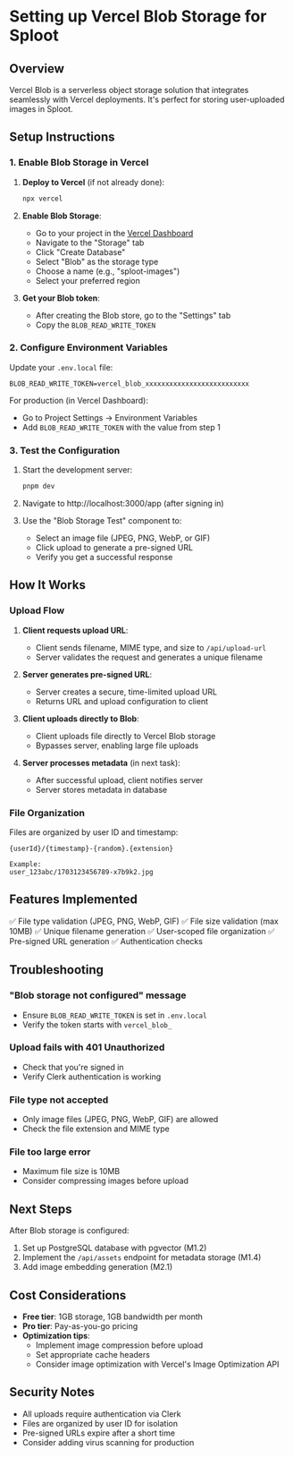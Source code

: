 # Setting up Vercel Blob Storage for Sploot

## Overview

Vercel Blob is a serverless object storage solution that integrates seamlessly with Vercel deployments. It's perfect for storing user-uploaded images in Sploot.

## Setup Instructions

### 1. Enable Blob Storage in Vercel

1. **Deploy to Vercel** (if not already done):
   ```bash
   npx vercel
   ```

2. **Enable Blob Storage**:
   - Go to your project in the [Vercel Dashboard](https://vercel.com/dashboard)
   - Navigate to the "Storage" tab
   - Click "Create Database"
   - Select "Blob" as the storage type
   - Choose a name (e.g., "sploot-images")
   - Select your preferred region

3. **Get your Blob token**:
   - After creating the Blob store, go to the "Settings" tab
   - Copy the `BLOB_READ_WRITE_TOKEN`

### 2. Configure Environment Variables

Update your `.env.local` file:
```env
BLOB_READ_WRITE_TOKEN=vercel_blob_xxxxxxxxxxxxxxxxxxxxxxxxxx
```

For production (in Vercel Dashboard):
- Go to Project Settings → Environment Variables
- Add `BLOB_READ_WRITE_TOKEN` with the value from step 1

### 3. Test the Configuration

1. Start the development server:
   ```bash
   pnpm dev
   ```

2. Navigate to http://localhost:3000/app (after signing in)

3. Use the "Blob Storage Test" component to:
   - Select an image file (JPEG, PNG, WebP, or GIF)
   - Click upload to generate a pre-signed URL
   - Verify you get a successful response

## How It Works

### Upload Flow

1. **Client requests upload URL**:
   - Client sends filename, MIME type, and size to `/api/upload-url`
   - Server validates the request and generates a unique filename

2. **Server generates pre-signed URL**:
   - Server creates a secure, time-limited upload URL
   - Returns URL and upload configuration to client

3. **Client uploads directly to Blob**:
   - Client uploads file directly to Vercel Blob storage
   - Bypasses server, enabling large file uploads

4. **Server processes metadata** (in next task):
   - After successful upload, client notifies server
   - Server stores metadata in database

### File Organization

Files are organized by user ID and timestamp:
```
{userId}/{timestamp}-{random}.{extension}

Example:
user_123abc/1703123456789-x7b9k2.jpg
```

## Features Implemented

✅ File type validation (JPEG, PNG, WebP, GIF)
✅ File size validation (max 10MB)
✅ Unique filename generation
✅ User-scoped file organization
✅ Pre-signed URL generation
✅ Authentication checks

## Troubleshooting

### "Blob storage not configured" message
- Ensure `BLOB_READ_WRITE_TOKEN` is set in `.env.local`
- Verify the token starts with `vercel_blob_`

### Upload fails with 401 Unauthorized
- Check that you're signed in
- Verify Clerk authentication is working

### File type not accepted
- Only image files (JPEG, PNG, WebP, GIF) are allowed
- Check the file extension and MIME type

### File too large error
- Maximum file size is 10MB
- Consider compressing images before upload

## Next Steps

After Blob storage is configured:
1. Set up PostgreSQL database with pgvector (M1.2)
2. Implement the `/api/assets` endpoint for metadata storage (M1.4)
3. Add image embedding generation (M2.1)

## Cost Considerations

- **Free tier**: 1GB storage, 1GB bandwidth per month
- **Pro tier**: Pay-as-you-go pricing
- **Optimization tips**:
  - Implement image compression before upload
  - Set appropriate cache headers
  - Consider image optimization with Vercel's Image Optimization API

## Security Notes

- All uploads require authentication via Clerk
- Files are organized by user ID for isolation
- Pre-signed URLs expire after a short time
- Consider adding virus scanning for production